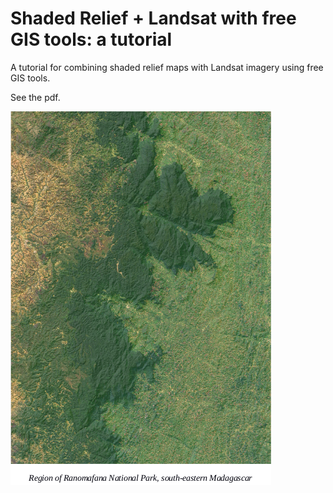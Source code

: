 # Shaded Relief + Landsat with free GIS tools: a tutorial

A tutorial for combining shaded relief maps with Landsat imagery using free GIS tools.

See the pdf. 

![Map of Ranomafana National Park, Madagascar](Ranomafana.png?raw=true?style=centerme)

